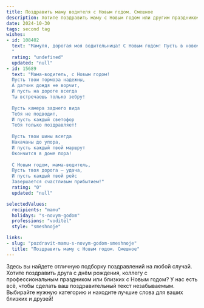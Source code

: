 ```yaml
---
title: Поздравить маму водителя с Новым годом. Смешное
description: Хотите поздравить маму с Новым годом или другим праздником? Наш ИИ создаст незабываемое поздравление, а вы обязательно выделитесь среди других.  
date: 2024-10-30
tags: second tag
wishes:
- id: 108402
  text: "Мамуля, дорогая моя водительница! С Новым годом! Пусть в новом году твой «железный конь» будет послушнее, пробки — короче, а пассажиры — добрее и не требуют ехать на край света за пять минут!  Желаю тебе только зелёных светофоров, ровных дорог и… ну, может быть, парочку приятных штрафов — чтобы было, чем похвастаться перед подружками-водителями! 😉
  "
  rating: "undefined"
  updated: "null"
- id: 15689
  text: "Мама-водитель, с Новым годом!
  Пусть твои тормоза надежны,
  А датчик дождя не ворчит,
  И пусть на дороге всегда
  Ты встречаешь только зебру!
  
  Пусть камера заднего вида
  Тебя не подводит,
  И пусть каждый светофор
  Тебя только поздравляет!
  
  Пусть твои шины всегда
  Накачаны до упора,
  И пусть каждый твой маршрут
  Окончится в доме пора!
  
  С Новым годом, мама-водитель,
  Пусть твоя дорога — удача,
  И пусть каждый твой рейс
  Завершается счастливым прибытием!"
  rating: "0"
  updated: "null"

selectedValues:
  recipients: "mamu"
  holidays: "s-novym-godom"
  professions: "voditel"
  style: "smeshnoje"

links:
- slug: "pozdravit-mamu-s-novym-godom-smeshnoje"
  title: "Поздравить маму с Новым годом. Смешное"
---
```


Здесь вы найдете отличную подборку поздравлений на любой случай. 
Хотите поздравить друга с днём рождения, коллегу с профессиональным праздником или близких с Новым годом? У нас есть всё, чтобы сделать ваш поздравительный текст незабываемым. Выбирайте нужную категорию и находите лучшие слова для ваших близких и друзей!
